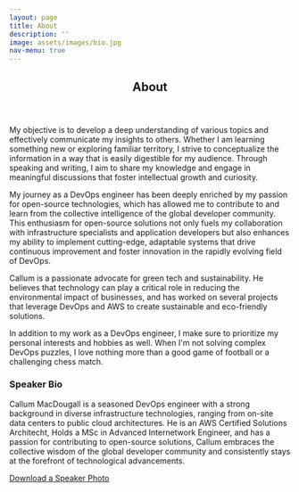 ```yaml
---
layout: page
title: About
description: ''
image: assets/images/bio.jpg
nav-menu: true
---
```


<!-- Main -->
<div id="main" class="alt">
	<!-- One -->
	<section id="one">
		<div class="inner">
			<header class="major">
				<h1>About</h1>
			</header>
			<!-- Content -->
			<p>My objective is to develop a deep understanding of various topics and effectively communicate my insights to others. Whether I am learning something new or exploring familiar territory, I strive to conceptualize the information in a way that is easily digestible for my audience. Through speaking and writing, I aim to share my knowledge and engage in meaningful discussions that foster intellectual growth and curiosity.</p>
            <p>My journey as a DevOps engineer has been deeply enriched by my passion for open-source technologies, which has allowed me to contribute to and learn from the collective intelligence of the global developer community. This enthusiasm for open-source solutions not only fuels my collaboration with infrastructure specialists and application developers but also enhances my ability to implement cutting-edge, adaptable systems that drive continuous improvement and foster innovation in the rapidly evolving field of DevOps.</p><p>Callum is a passionate advocate for green tech and sustainability. He believes that technology can play a critical role in reducing the environmental impact of businesses, and has worked on several projects that leverage DevOps and AWS to create sustainable and eco-friendly solutions.</p>
            <p>In addition to my work as a DevOps engineer, I make sure to prioritize my personal interests and hobbies as well. When I'm not solving complex DevOps puzzles, I love nothing more than a good game of football or a challenging chess match.</p>
			<div class="row">
				<div class="inner">
					<h3>Speaker Bio</h3>
					<p>
					   Callum MacDougall is a seasoned DevOps engineer with a strong background in diverse infrastructure technologies, ranging from on-site data centers to public cloud architectures. He is an AWS Certified Solutions Architecht, Holds a MSc in Advanced Internetwork Engineer, and has a passion for contributing to open-source solutions, Callum embraces the collective wisdom of the global developer community and consistently stays at the forefront of technological advancements. </p>
					<p><a href="assets/images/speaker_headshot.jpg">Download a Speaker Photo</a></p>
				</div>
			</div>
		</div>
	</section>
</div>

